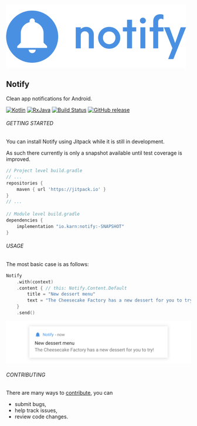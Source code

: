 ![Notify](./docs/assets/notify-logo.svg)


## Notify
Clean app notifications for Android.

[![Kotlin](https://img.shields.io/badge/Kotlin-1.2.21-blue.svg?style=flat-square)](http://kotlinlang.org)
[![RxJava](https://img.shields.io/badge/Support-27.1.0-6ab344.svg?style=flat-square)](https://github.com/ReactiveX/RxJava/releases/tag/v2.1.10)
[![Build Status](https://img.shields.io/travis/Karn/notify.svg?style=flat-square)](https://travis-ci.org/Karn/notify)
[![GitHub release](https://img.shields.io/github/release/karn/notify-lightgrey.svg?style=flat-square)](/releases/latest)


###### GETTING STARTED
You can install Notify using Jitpack while it is still in development.

As such there currently is only a snapshot available until test coverage is improved.

``` Groovy
// Project level build.gradle
// ...
repositories {
    maven { url 'https://jitpack.io' }
}
// ...

// Module level build.gradle
dependencies {
    implementation "io.karn:notify:-SNAPSHOT"
}
```


###### USAGE
The most basic case is as follows:

``` kotlin
Notify
    .with(context)
    .content { // this: Notify.Content.Default
        title = "New dessert menu"
        text = "The Cheesecake Factory has a new dessert for you to try!"
    }
    .send()
```

![Basic usecase](./docs/assets/default.svg)


###### CONTRIBUTING
There are many ways to [contribute](./.github/CONTRIBUTING.md), you can
- submit bugs,
- help track issues,
- review code changes.